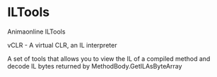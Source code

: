 ILTools
=======

Animaonline ILTools

vCLR - A virtual CLR, an IL interpreter

A set of tools that allows you to view the IL of a compiled method and decode IL bytes returned by MethodBody.GetILAsByteArray
